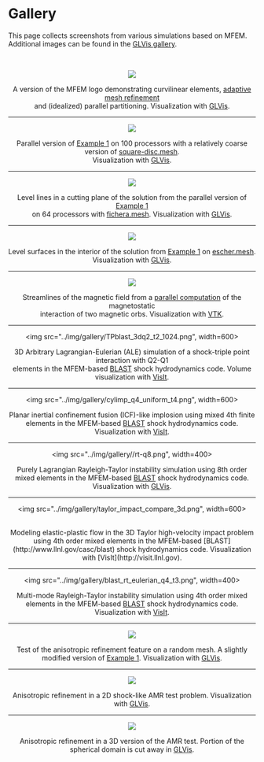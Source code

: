 # Gallery

This page collects screenshots from various simulations based on MFEM. Additional images can be found in the [GLVis gallery](http://glvis.org/gallery/).

<br>

<center>

[![](img/gallery/logo2-small.png)](img/gallery/logo2-full.png)

A version of the MFEM logo demonstrating curvilinear elements, [adaptive mesh refinement](examples.md?amr) <br>
and (idealized) parallel partitioning. Visualization with [GLVis](http://glvis.org).

----

![](img/gallery/ex1p-np100.png)

Parallel version of [Example 1](http://mfem.github.io/doxygen/html/ex1p_8cpp_source.html) on 100 processors with a relatively coarse version of [square-disc.mesh](https://github.com/mfem/mfem/blob/master/data/square-disc.mesh).<br> Visualization with [GLVis](http://glvis.org).

----

![](img/gallery/ex1p-np64.png)

Level lines in a cutting plane of the solution from the parallel version of [Example 1](http://mfem.github.io/doxygen/html/ex1p_8cpp_source.html) <br> on 64 processors with [fichera.mesh](https://github.com/mfem/mfem/blob/master/data/fichera.mesh). Visualization with [GLVis](http://glvis.org).

----

![](img/gallery/ex1-escher.png)

Level surfaces in the interior of the solution from [Example 1](http://mfem.github.io/doxygen/html/ex1_8cpp_source.html) on [escher.mesh](https://github.com/mfem/mfem/blob/master/data/escher.mesh). Visualization with [GLVis](http://glvis.org).

----

[![](img/gallery/uorbs-small.png)](img/gallery/uorbs.png)

Streamlines of the magnetic field from a [parallel computation](http://computation.llnl.gov/project/linear_solvers/pubs/Kolev-2009-par-aux-space.pdf) of the magnetostatic <br>interaction of two magnetic orbs. Visualization with [VTK](http://www.vtk.org/).

----

<img src="../img/gallery/TPblast_3dq2_t2_1024.png", width=600>

3D Arbitrary Lagrangian-Eulerian (ALE) simulation of a shock-triple point interaction with Q2-Q1 <br> elements
in the MFEM-based [BLAST](http://www.llnl.gov/casc/blast) shock hydrodynamics code. Volume visualization with [VisIt](http://visit.llnl.gov).

----

<img src="../img/gallery/cylimp_q4_uniform_t4.png", width=600>

Planar inertial confinement fusion (ICF)-like implosion using mixed 4th finite elements in the MFEM-based [BLAST](http://www.llnl.gov/casc/blast) shock hydrodynamics code. Visualization with [VisIt](http://visit.llnl.gov).

----

<img src="../img/gallery//rt-q8.png", width=400>

Purely Lagrangian Rayleigh-Taylor instability simulation using 8th order mixed elements in the MFEM-based [BLAST](http://www.llnl.gov/casc/blast) shock hydrodynamics code. Visualization with [GLVis](http://glvis.org).

----

<img src="../img/gallery/taylor_impact_compare_3d.png", width=600>

<br>
Modeling elastic-plastic flow in the 3D Taylor high-velocity impact problem using 4th order mixed elements in the MFEM-based [BLAST](http://www.llnl.gov/casc/blast) shock hydrodynamics code. Visualization with [VisIt](http://visit.llnl.gov).

----

<img src="../img/gallery/blast_rt_eulerian_q4_t3.png", width=400>

Multi-mode Rayleigh-Taylor instability simulation using 4th order mixed elements in the MFEM-based [BLAST](http://www.llnl.gov/casc/blast) shock hydrodynamics code. Visualization with [VisIt](http://visit.llnl.gov).

----

[![](img/gallery/gallery-random-aniso.png)](img/gallery/gallery-random-aniso-full.png)

Test of the anisotropic refinement feature on a random mesh. A slightly modified version of [Example 1](http://mfem.github.io/doxygen/html/ex1_8cpp_source.html). Visualization with [GLVis](http://glvis.org).

----

[![](img/gallery/gallery-curved-2d.png)](img/gallery/gallery-curved-2d-full.png)

Anisotropic refinement in a 2D shock-like AMR test problem. Visualization with [GLVis](http://glvis.org).

----

[![](img/gallery/gallery-ball-aniso.png)](img/gallery/gallery-ball-aniso-full.png)

Anisotropic refinement in a 3D version of the AMR test. Portion of the spherical domain is cut away in [GLVis](http://glvis.org).

</center>
